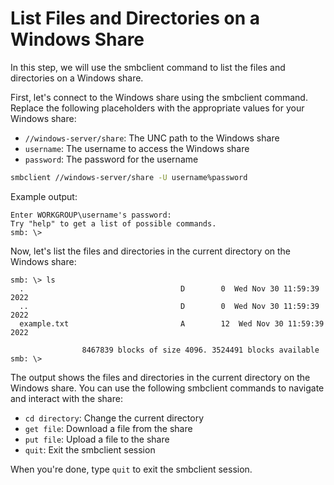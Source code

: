 # List Files and Directories on a Windows Share

In this step, we will use the smbclient command to list the files and directories on a Windows share.

First, let's connect to the Windows share using the smbclient command. Replace the following placeholders with the appropriate values for your Windows share:

- `//windows-server/share`: The UNC path to the Windows share
- `username`: The username to access the Windows share
- `password`: The password for the username

```bash
smbclient //windows-server/share -U username%password
```

Example output:

```
Enter WORKGROUP\username's password:
Try "help" to get a list of possible commands.
smb: \>
```

Now, let's list the files and directories in the current directory on the Windows share:

```
smb: \> ls
  .                                   D        0  Wed Nov 30 11:59:39 2022
  ..                                  D        0  Wed Nov 30 11:59:39 2022
  example.txt                         A        12  Wed Nov 30 11:59:39 2022

                8467839 blocks of size 4096. 3524491 blocks available
smb: \>
```

The output shows the files and directories in the current directory on the Windows share. You can use the following smbclient commands to navigate and interact with the share:

- `cd directory`: Change the current directory
- `get file`: Download a file from the share
- `put file`: Upload a file to the share
- `quit`: Exit the smbclient session

When you're done, type `quit` to exit the smbclient session.
